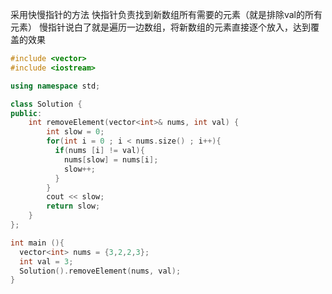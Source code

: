 采用快慢指针的方法
快指针负责找到新数组所有需要的元素（就是排除val的所有元素）
慢指针说白了就是遍历一边数组，将新数组的元素直接逐个放入，达到覆盖的效果
```cpp
#include <vector>
#include <iostream>

using namespace std;

class Solution {
public:
    int removeElement(vector<int>& nums, int val) {
        int slow = 0;
        for(int i = 0 ; i < nums.size() ; i++){
          if(nums [i] != val){
            nums[slow] = nums[i];
            slow++;
          }
        }
        cout << slow;
        return slow;
    }
};

int main (){
  vector<int> nums = {3,2,2,3};
  int val = 3;
  Solution().removeElement(nums, val);
}
```